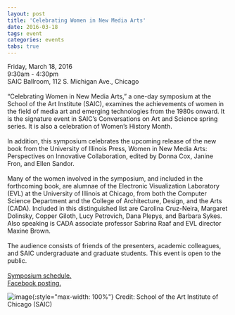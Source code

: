 ```yaml
---
layout: post
title: 'Celebrating Women in New Media Arts'
date: 2016-03-18
tags: event
categories: events
tabs: true
---
```


Friday, March 18, 2016<br>
9:30am - 4:30pm<br>
SAIC Ballroom, 112 S. Michigan Ave., Chicago<br><br>
&ldquo;Celebrating Women in New Media Arts,&rdquo; a one-day symposium at the School of the Art Institute (SAIC), examines the achievements of women in the field of media art and emerging technologies from the 1980s onward. It is the signature event in SAIC&rsquo;s Conversations on Art and Science spring series. It is also a celebration of Women&rsquo;s History Month.<br><br>
In addition, this symposium celebrates the upcoming release of the new book from the University of Illinois Press, Women in New Media Arts: Perspectives on Innovative Collaboration, edited by Donna Cox, Janine Fron, and Ellen Sandor.<br><br>
Many of the women involved in the symposium, and included in the forthcoming book, are alumnae of the Electronic Visualization Laboratory (EVL) at the University of Illinois at Chicago, from both the Computer Science Department and the College of Architecture, Design, and the Arts (CADA). Included in this distinguished list are Carolina Cruz-Neira, Margaret Dolinsky, Copper Giloth, Lucy Petrovich, Dana Plepys, and Barbara Sykes. Also speaking is CADA associate professor Sabrina Raaf and EVL director Maxine Brown.<br><br>
The audience consists of friends of the presenters, academic colleagues, and SAIC undergraduate and graduate students. This event is open to the public.<br><br>
<a href="http://www.saic.edu/150/celebrating-women-new-media-arts">Symposium schedule.</a><br>
<a href="https://www.facebook.com/events/327490720707937/">Facebook posting.</a>

![image](https://www.evl.uic.edu/output/originals/womeninnewmedia_symposium.png-srcw.jpg){:style="max-width: 100%"}
Credit: School of the Art Institute of Chicago (SAIC)


